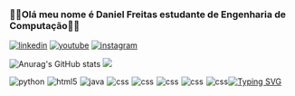### 👨‍💻Olá meu nome é Daniel Freitas estudante de Engenharia de Computação👨‍💻
[![linkedin](https://img.shields.io/badge/LinkedIn-0077B5?style=for-the-badge&logo=linkedin&logoColor=white)](https://www.linkedin.com/in/daniel-freitas-26a8a8267/)
[![youtube](https://img.shields.io/badge/YouTube-FF0000?style=for-the-badge&logo=youtube&logoColor=white)](https://www.youtube.com/channel/UCfBto-R6bb9n-Q_0-CUoz8g)
[![instagram](https://img.shields.io/badge/Instagram-E4405F?style=for-the-badge&logo=instagram&logoColor=white)](https://instagram.com/danielprojetosps?igshid=NzMyMjgxZWIzNw==)

![Anurag's GitHub stats](https://github-readme-stats.vercel.app/api?username=DanielFreitassc&show_icons=true&theme=radical)
![](https://github-readme-stats.vercel.app/api/top-langs/?username=DanielFreitassc&theme=radical)

 <img align="left" alt="python" src="https://img.shields.io/badge/Python-3776AB?style=for-the-badge&logo=python&logoColor=white" style="margin-right: 5px;"/>

 <img align="left" alt="html5" src="https://img.shields.io/badge/HTML-239120?style=for-the-badge&logo=html5&logoColor=white" style="margin-right: 5px;"/>

 <img align="left" alt="java" src="https://img.shields.io/badge/Java-ED8B00?style=for-the-badge&logo=openjdk&logoColor=white" style="margin-right: 5px;"/>
 
 <img align="left" alt="css" src="https://img.shields.io/badge/CSS-239120?&style=for-the-badge&logo=css3&logoColor=white" style="margin-right: 5px;"/>

  <img align="left" alt="css" src="https://img.shields.io/badge/Linux_Mint-87CF3E?style=for-the-badge&logo=linux-mint&logoColor=white" style="margin-right: 5px;"/>

<img align="left" alt="css" src="https://img.shields.io/badge/JavaScript-323330?style=for-the-badge&logo=javascript&logoColor=F7DF1E" style="margin-right: 5px;"/>

 <img align="left" alt="css" src="https://img.shields.io/badge/PHP-777BB4?style=for-the-badge&logo=php&logoColor=white" style="margin-right: 5px;"/>
 <img align="left" alt="css" src="https://img.shields.io/badge/GIT-E44C30?style=for-the-badge&logo=git&logoColor=white" style="margin-right: 1px;" />
<a href="https://git.io/typing-svg"><img src="https://readme-typing-svg.demolab.com?font=Fira+Code&pause=1000&color=6DDCCF&background=FF52BC00&width=610&lines=Progamo,+bebo+café. Progamo,+bebo+café." alt="Typing SVG" /></a>
